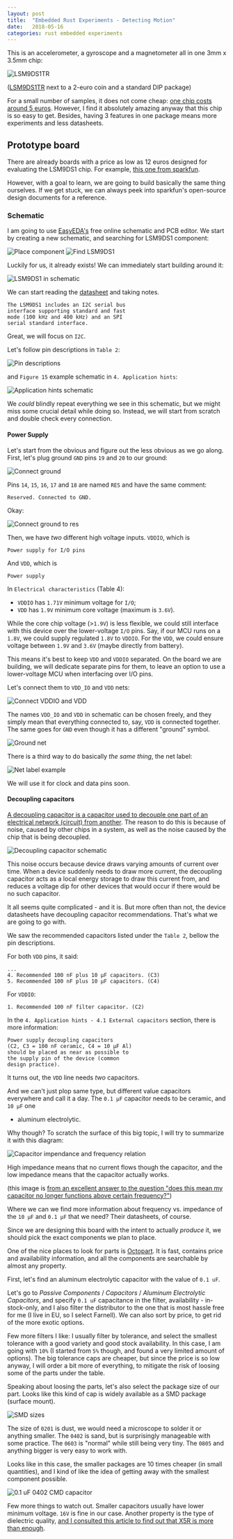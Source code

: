 ```yaml
---
layout: post
title:  "Embedded Rust Experiments - Detecting Motion"
date:   2018-05-16
categories: rust embedded experiments
---
```


This is an accelerometer, a gyroscope and a magnetometer all in one 3mm x 3.5mm chip:

![LSM9DS1TR](/images/mcu-03/acc-chip.jpg)

([LSM9DS1TR][acc-datasheet] next to a 2-euro coin and a standard DIP package)

For a small number of samples, it does not come cheap: 
[one chip costs around 5 euros](https://octopart.com/search?q=LSM9DS1TR). However, I find it
absolutely amazing anyway that this chip is so easy to get. Besides, having 3 features in
one package means more experiments and less datasheets.

## Prototype board

There are already boards with a price as low as 12 euros designed for evaluating
the LSM9DS1 chip. For example, [this one from sparkfun][acc-sparkfun].

However, with a goal to learn, we are going to build basically the same thing
ourselves. If we get stuck, we can always peek into sparkfun's open-source
design documents for a reference.

### Schematic

I am going to use [EasyEDA's](https://easyeda.com) free online schematic and
PCB editor. We start by creating a new schematic, and searching for LSM9DS1
component:

![Place component](/images/mcu-03/eda-place-component.jpg)
![Find LSM9DS1](/images/mcu-03/eda-find-acc.gif)

Luckily for us, it already exists! We can immediately start building around it:

![LSM9DS1 in schematic](/images/mcu-03/eda-acc-symbol-in-schematic.gif)

We can start reading the [datasheet][acc-datasheet] and taking notes.

```plain
The LSM9DS1 includes an I2C serial bus 
interface supporting standard and fast 
mode (100 kHz and 400 kHz) and an SPI 
serial standard interface. 
```

Great, we will focus on `I2C`.

Let's follow pin descriptions in `Table 2`:

![Pin descriptions](/images/mcu-03/acc-pin-description.gif)

and `Figure 15` example schematic in `4. Application hints`:

![Application hints schematic](/images/mcu-03/acc-hints-schematic.gif)

We _could_ blindly repeat everything we see in this schematic, but
we might miss some crucial detail while doing so. Instead, we will start from
scratch and double check every connection.

#### Power Supply

Let's start from the obvious and figure out the less obvious as we go along.
First, let's plug ground `GND` pins `19` and `20` to our ground:

![Connect ground](/images/mcu-03/eda-01-gnd.gif)

Pins `14`, `15`, `16`, `17` and `18` are named `RES` and have the same comment:

```plain
Reserved. Connected to GND.
```

Okay:

![Connect ground to res](/images/mcu-03/eda-02-gnd-to-res.gif)

Then, we have _two_ different high voltage inputs. `VDDIO`, which is

```plain
Power supply for I/O pins
```

And `VDD`, which is

```plain
Power supply
```

In `Electrical characteristics` (Table 4):
- `VDDIO` has `1.71V` minimum voltage for `I/O`;
- `VDD` has `1.9V` minimum core voltage (maximum is `3.6V`). 

While the core chip voltage (>`1.9V`) is less flexible, we could still interface 
with this device over the lower-voltage `I/O` pins.
Say, if our MCU runs on a `1.8V`, we could supply regulated `1.8V` to
`VDDIO`. For the `VDD`, we could ensure voltage between `1.9V` and `3.6V` 
(maybe directly from battery).

This means it's best to keep `VDD` and `VDDIO` separated. On the
board we are building, we will dedicate separate pins for them,
to leave an option to use a lower-voltage MCU when interfacing over I/O pins.

Let's connect them to `VDD_IO` and `VDD` nets:

![Connect VDDIO and VDD](/images/mcu-03/eda-03-vddio-and-vdd.gif)

The names `VDD_IO` and `VDD` in schematic can be chosen freely,
and they simply mean that everything connected to, say, `VDD`
is connected together. The same goes for `GND` even though it has a
different "ground" symbol. 

![Ground net](/images/mcu-03/eda-05-gnd-net.gif)

There is a third way to do basically _the same thing_, the net label:

![Net label example](/images/mcu-03/eda-04-net-label.gif)

We will use it for clock and data pins soon.

#### Decoupling capacitors

[A decoupling capacitor is a capacitor used to decouple one part of an electrical network (circuit) from another](https://en.wikipedia.org/wiki/Decoupling_capacitor).
The reason to do this is because of noise, caused by other chips in a system,
as well as the noise caused by the chip that is being decoupled.

![Decoupling capacitor schematic](/images/mcu-03/decoupling-capacitor.gif)

This noise occurs because device draws varying amounts of current over time.
When a device suddenly needs to draw more current, the decoupling capacitor 
acts as a local energy storage to draw this current from, and reduces a
voltage dip for other devices that would occur if there would be no such
capacitor.

It all seems quite complicated - and it is. But more often than not, the
device datasheets have decoupling capacitor recommendations. That's what we are 
going to go with.

We saw the recommended capacitors listed under the `Table 2`, bellow the pin
descriptions.

For both `VDD` pins, it said:

```plain
...
4. Recommended 100 nF plus 10 μF capacitors. (C3)
5. Recommended 100 nF plus 10 μF capacitors. (C4)
```

For `VDDIO`:

```plain
1. Recommended 100 nF filter capacitor. (C2)
```

In the `4. Application hints - 4.1 External capacitors` section, there is more
information:

```plain
Power supply decoupling capacitors 
(C2, C3 = 100 nF ceramic, C4 = 10 μF Al) 
should be placed as near as possible to 
the supply pin of the device (common 
design practice).
```

It turns out, the `VDD` line needs _two_ capacitors.

And we can't just plop same type, but different value
capacitors everywhere and call it a day. The
`0.1 μF` capacitor needs to be ceramic, and `10 μF` one 
- aluminum electrolytic.

Why though? To scratch the surface of this big topic, I will try
to summarize it with this diagram:

![Capacitor impendance and frequency relation](/images/mcu-03/cap-impendance-frequency.gif)

High impedance means that no current flows though the capacitor,
and the low impedance means that the capacitor actually works.

(this image is [from an excellent answer to the question "does this mean my
capacitor no longer functions above certain frequency?"](https://electronics.stackexchange.com/questions/327975/capacitance-vs-frequency-graph-of-ceramic-capacitors))

Where we can we find more information about frequency vs. impedance of
the `10 μF` and `0.1 μF` that we need? Their datasheets, of course.

Since we are designing this board with the intent to actually _produce_
it, we should pick the exact components we plan to place.

One of the nice places to look for parts is [Octopart](https://octopart.com).
It is fast, contains price and availability information, and all the components
are searchable by almost any property.

First, let's find an aluminum electrolytic capacitor with the value of `0.1 uF`.

Let's go to _Passive Components_ / _Capacitors_ / _Aluminum Electrolytic Capacitors_,
and specify `0.1 uF` capacitance in the filter, availability - in-stock-only, and
I also filter the distributor to the one that is most hassle free for me (I live in
EU, so I select Farnell). We can also sort by price, to get rid of the more exotic
options.

Few more filters I like: I usually filter by tolerance, and select the smallest tolerance
with a good variety and good stock availability. In this case, I am going with `10%` 
(I started from `5%` though, and found a very limited amount of options). 
The big tolerance caps are cheaper, but since the price
is so low anyway, I will order a bit more of everything, to mitigate the risk of loosing
some of the parts under the table.

Speaking about loosing the parts, let's also select the package size of our part.
Looks like this kind of cap is widely available as a SMD package (surface mount).

![SMD sizes](/images/mcu-03/dust.jpg)

The size of `0201` is dust, we would need a microscope to solder it or anything smaller.
The `0402` is sand, but is surprisingly manageable with some practice. The `0603` is
"normal" while still being very tiny. The `0805` and anything bigger is very easy to 
work with.

Looks like in this case, the smaller packages are 10 times cheaper (in small quantities), 
and I kind of like the idea of getting away with the smallest component possible.

![0.1 uF 0402 CMD capacitor](/images/mcu-03/cap-0u1.gif)

Few more things to watch out. Smaller capacitors usually have lower minimum voltage. 
`16V` is fine in our case. Another property is the type of dielectric quality, [and
I consulted this article to find out that X5R is more than enough](http://www.raviyp.com/embedded/217-difference-between-x7r-x5r-x8r-z5u-y5v-x7s-c0g-capacitor-dielectrics).


[acc-datasheet]: http://www.st.com/resource/en/datasheet/lsm9ds1.pdf
[acc-sparkfun]: https://www.sparkfun.com/products/13284